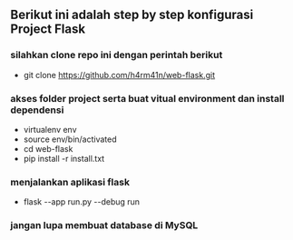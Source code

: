 ## Berikut ini adalah step by step konfigurasi Project Flask

### silahkan clone repo ini dengan perintah berikut
- git clone https://github.com/h4rm41n/web-flask.git

### akses folder project serta buat vitual environment dan install dependensi
- virtualenv env
- source env/bin/activated
- cd web-flask
- pip install -r install.txt

### menjalankan aplikasi flask
- flask --app run.py --debug run

### jangan lupa membuat database di MySQL